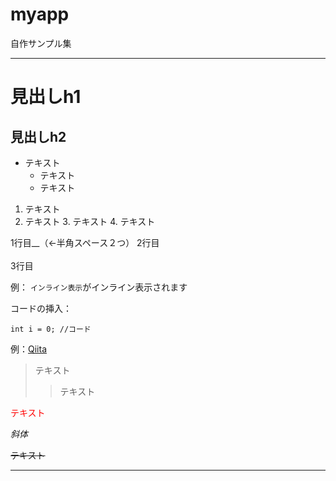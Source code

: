# myapp

自作サンプル集


----------------------------------------------------------------------------

# 見出しh1
## 見出しh2

* テキスト
    * テキスト
    * テキスト
    
1. テキスト
2. テキスト
    3. テキスト
        4. テキスト
        

1行目__（←半角スペース２つ）
2行目
<br>
<br>
3行目


例： `インライン表示`がインライン表示されます


コードの挿入：
```java:title
int i = 0; //コード
```

例：[Qiita](http://qiita.com/)


> テキスト
>> テキスト


<font color="Red">テキスト</font>

*斜体*

~~テキスト~~

***
